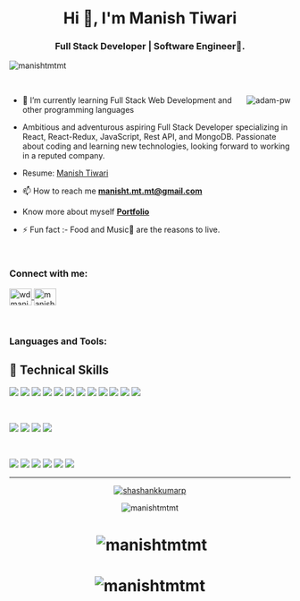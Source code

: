 <h1 align="center">Hi 👋, I'm Manish Tiwari</h1>
<h3 align="center">Full Stack Developer | Software Engineer🌟.</h3>

<p align="left"> <img src="https://komarev.com/ghpvc/?username=manishtmtmt&label=Profile%20views&color=0e75b6&style=flat" alt="manishtmtmt" /> </p>

<br>

<p><img align="right" src="https://github.com/Adam-pw/Adam-pw/blob/main/animation_500_kxa883sd.gif" alt="adam-pw" /></p>


- 🌱 I’m currently learning Full Stack Web Development and other programming languages

- Ambitious and adventurous aspiring Full Stack Developer specializing in React, React-Redux, JavaScript, Rest API, and MongoDB. Passionate about coding and learning new technologies, looking forward to working in a reputed company.

- Resume: [Manish Tiwari](https://drive.google.com/file/d/15gYg7n4eV3aeQc-fc3c_MPMe2hzPnqxn/view?usp=sharing)

- 📫 How to reach me **manisht.mt.mt@gmail.com**

- Know more about myself **[Portfolio](https://manish-portfolio-coral.vercel.app/)**

- ⚡ Fun fact :- Food and Music🎵 are the reasons to live.

<br>

<h3 align="left">Connect with me:</h3>
<p align="left">
  <a href="https://www.linkedin.com/in/wdmanisht/" target="blank">
    <img align="center" src="https://raw.githubusercontent.com/rahuldkjain/github-profile-readme-generator/master/src/images/icons/Social/linked-in-alt.svg" alt="wdmanisht" height="30" width="40" />
  </a>
  <a href="https://twitter.com/manisht_mt" target="blank">
    <img align="center" src="https://raw.githubusercontent.com/rahuldkjain/github-profile-readme-generator/master/src/images/icons/Social/twitter.svg" alt="manisht_mt" height="30" width="40" />
  </a>
</p>

<br>

<h3 align="left">Languages and Tools:</h3>

## 💼 Technical Skills

![](https://img.shields.io/badge/Code-Node.js-informational?style=flat&logo=nodejs&color=#79aa5d)
![](https://img.shields.io/badge/code-Nest.js-information?style=flat&logo=nestjs&color=E0234E)
![](https://img.shields.io/badge/code-Typescript-information?style=flat&logo=typescript&color=3178C6)
![](https://img.shields.io/badge/code-NextJs-information?style=flat&logo=next.js)
![](https://img.shields.io/badge/Code-Mongoose-informational?style=flat&logo=mongoose&color=CB3837)
![](https://img.shields.io/badge/Code-Mongodb-informational?style=flat&logo=mongodb&color=#116149)
![](https://img.shields.io/badge/Code-Express-informational?style=flat&logo=express&color=#466a9c)
![](https://img.shields.io/badge/Code-React-informational?style=flat&logo=react&color=61DAFB)
![](https://img.shields.io/badge/Code-Redux-informational?style=flat&logo=Redux&color=764ABC)
![](https://img.shields.io/badge/Code-JavaScript-informational?style=flat&logo=JavaScript&color=F7DF1E)
![](https://img.shields.io/badge/Code-HTML5-informational?style=flat&logo=HTML5&color=E34F26)
![](https://img.shields.io/badge/code-CSS3-information?style=flat&logo=css3&color=395ACE)

</br>

![](https://img.shields.io/badge/Style-ChakraUI-informational?style=flat&logo=ChakraUi&color=00C7B7)
![](https://img.shields.io/badge/Style-Bootstrap-informational?style=flat&logo=Bootstrap&color=7952B3)
![](https://img.shields.io/badge/Style-MaterialUi-informational?style=flat&logo=MaterialUi&color=purple)
![](https://img.shields.io/badge/Style-CSS3-informational?style=flat&logo=CSS3&color=1572B6)

</br>

![](https://img.shields.io/badge/Tools-NPM-informational?style=flat&logo=NPM&color=CB3837)
![](https://img.shields.io/badge/Tools-Netlify-informational?style=flat&logo=netlify&color=00C7B7)
![](https://img.shields.io/badge/Tools-GitHub-informational?style=flat&logo=GitHub&color=181717)
![](https://img.shields.io/badge/Tools-Git-informational?style=flat&logo=Git&color=F05032)
![](https://img.shields.io/badge/Tools-Heroku-informational?style=flat&logo=Heroku&color=430098)
![](https://img.shields.io/badge/tools-Docker-information?style=flat&logo=docker&color=59ACDE)

<hr/>

<p align="center"> <a href="https://github.com/ryo-ma/github-profile-trophy"><img src="https://github-profile-trophy.vercel.app/?username=shashankkumarp" alt="shashankkumarp" /></a> </p>

<div align="center"><img align="center" src="https://github-readme-stats.vercel.app/api/top-langs?username=manishtmtmt&show_icons=true&locale=en&layout=compact" alt="manishtmtmt" /></div>
<h1><div align="center">&nbsp;<img align="center" src="https://github-readme-stats.vercel.app/api?username=manishtmtmt&show_icons=true&locale=en" alt="manishtmtmt" /></div></h1>
  <h1>
 <div align="center"><img align="center" src="https://github-readme-streak-stats.herokuapp.com/?user=manishtmtmt&" alt="manishtmtmt" /></div>

</h1>
